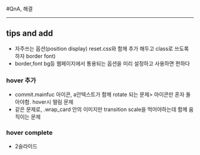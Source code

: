 #QnA, 해결

<hr>

## tips and add

<ul>
        <li>
            자주쓰는 옵션(position display) reset.css와 함께 추가 해두고 class로 쓰도록 하자 border font)
        </li>
        <li>
            border,font bg등 웹페이지에서 통용되는 옵션을 미리 설정하고 사용하면 편하다
        </li>
    </ul>

### hover 추가

<ul>
    <li>
    commit.mainfuc 아이콘, a안텍스트가 함께 rotate 되는 문제> 아이콘만 혼자 돌아야함. hover시 떨림 문제
    </li>
    <li>
        같은 문제로, .wrap_card 안의 이미지만 transition scale을 먹어야하는데 함께 움직이는 문제
    </li>
</ul>

### hover complete

<ul>
    <li>
        2슬라이드 
    </li>
</ul>
